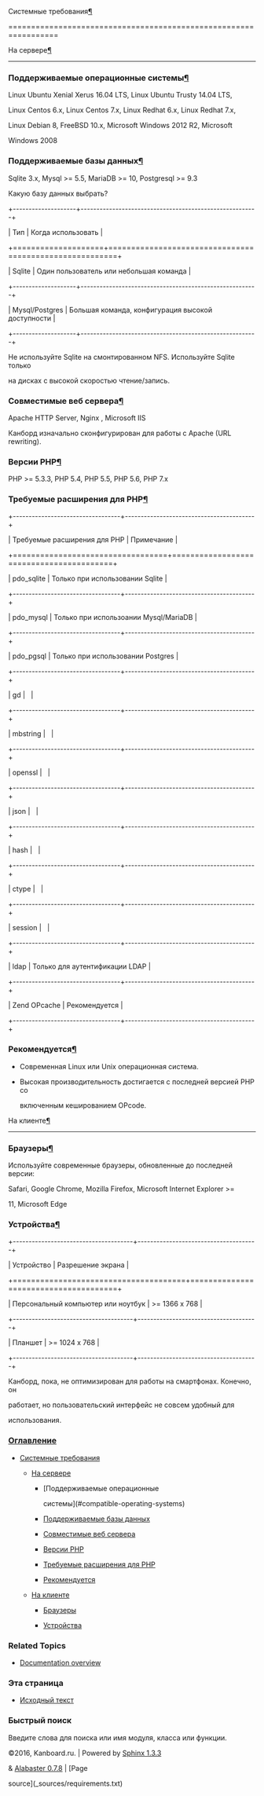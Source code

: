 Системные требования[¶](#requirements "Ссылка на этот заголовок")

=================================================================



На сервере[¶](#server-side "Ссылка на этот заголовок")

------------------------------------------------------



### Поддерживаемые операционные системы[¶](#compatible-operating-systems "Ссылка на этот заголовок")



Linux Ubuntu Xenial Xerus 16.04 LTS, Linux Ubuntu Trusty 14.04 LTS,

Linux Centos 6.x, Linux Centos 7.x, Linux Redhat 6.x, Linux Redhat 7.x,

Linux Debian 8, FreeBSD 10.x, Microsoft Windows 2012 R2, Microsoft

Windows 2008



### Поддерживаемые базы данных[¶](#compatible-databases "Ссылка на этот заголовок")



Sqlite 3.x, Mysql \>= 5.5, MariaDB \>= 10, Postgresql \>= 9.3



Какую базу данных выбрать?



+--------------------+--------------------------------------------------------+

| Тип                | Когда использовать                                     |

+====================+========================================================+

| Sqlite             | Один пользователь или небольшая команда                |

+--------------------+--------------------------------------------------------+

| Mysql/Postgres     | Большая команда, конфигурация высокой доступности      |

+--------------------+--------------------------------------------------------+



Не используйте Sqlite на смонтированном NFS. Используйте Sqlite только

на дисках с высокой скоростью чтение/запись.



### Совместимые веб сервера[¶](#compatible-web-servers "Ссылка на этот заголовок")



Apache HTTP Server, Nginx , Microsoft IIS



Канборд изначально сконфигурирован для работы с Apache (URL rewriting).



### Версии PHP[¶](#php-versions "Ссылка на этот заголовок")



PHP \>= 5.3.3, PHP 5.4, PHP 5.5, PHP 5.6, PHP 7.x



### Требуемые расширения для PHP[¶](#php-extensions-required "Ссылка на этот заголовок")



+----------------------------------+-----------------------------------------+

| Требуемые расширения для PHP     | Примечание                              |

+==================================+=========================================+

| pdo\_sqlite                      | Только при использовании Sqlite         |

+----------------------------------+-----------------------------------------+

| pdo\_mysql                       | Только при использоании Mysql/MariaDB   |

+----------------------------------+-----------------------------------------+

| pdo\_pgsql                       | Только при использовании Postgres       |

+----------------------------------+-----------------------------------------+

| gd                               |                                         |

+----------------------------------+-----------------------------------------+

| mbstring                         |                                         |

+----------------------------------+-----------------------------------------+

| openssl                          |                                         |

+----------------------------------+-----------------------------------------+

| json                             |                                         |

+----------------------------------+-----------------------------------------+

| hash                             |                                         |

+----------------------------------+-----------------------------------------+

| ctype                            |                                         |

+----------------------------------+-----------------------------------------+

| session                          |                                         |

+----------------------------------+-----------------------------------------+

| ldap                             | Только для аутентификации LDAP          |

+----------------------------------+-----------------------------------------+

| Zend OPcache                     | Рекомендуется                           |

+----------------------------------+-----------------------------------------+



### Рекомендуется[¶](#recommendations "Ссылка на этот заголовок")



-   Современная Linux или Unix операционная система.



-   Высокая производительность достигается с последней версией PHP со

    включенным кешированием OPcode.



На клиенте[¶](#client-side "Ссылка на этот заголовок")

------------------------------------------------------



### Браузеры[¶](#browsers "Ссылка на этот заголовок")



Используйте современные браузеры, обновленные до последней версии:



Safari, Google Chrome, Mozilla Firefox, Microsoft Internet Explorer \>=

11, Microsoft Edge



### Устройства[¶](#devices "Ссылка на этот заголовок")



+--------------------------------------+--------------------------------------+

| Устройство                           | Разрешение экрана                    |

+======================================+======================================+

| Персональный компьютер или ноутбук   | \>= 1366 x 768                       |

+--------------------------------------+--------------------------------------+

| Планшет                              | \>= 1024 x 768                       |

+--------------------------------------+--------------------------------------+



Канборд, пока, не оптимизирован для работы на смартфонах. Конечно, он

работает, но пользовательский интерфейс не совсем удобный для

использования.



### [Оглавление](index.markdown)



-   [Системные требования](#)

    -   [На сервере](#server-side)

        -   [Поддерживаемые операционные

            системы](#compatible-operating-systems)

        -   [Поддерживаемые базы данных](#compatible-databases)

        -   [Совместимые веб сервера](#compatible-web-servers)

        -   [Версии PHP](#php-versions)

        -   [Требуемые расширения для PHP](#php-extensions-required)

        -   [Рекомендуется](#recommendations)

    -   [На клиенте](#client-side)

        -   [Браузеры](#browsers)

        -   [Устройства](#devices)



### Related Topics



-   [Documentation overview](index.markdown)



### Эта страница



-   [Исходный текст](_sources/requirements.txt)



### Быстрый поиск



Введите слова для поиска или имя модуля, класса или функции.



©2016, Kanboard.ru. | Powered by [Sphinx 1.3.3](http://sphinx-doc.org/)

& [Alabaster 0.7.8](https://github.com/bitprophet/alabaster) | [Page

source](_sources/requirements.txt)

